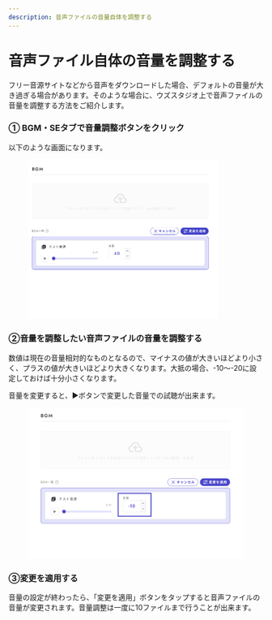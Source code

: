 ```yaml
---
description: 音声ファイルの音量自体を調整する
---
```


# 音声ファイル自体の音量を調整する

フリー音源サイトなどから音声をダウンロードした場合、デフォルトの音量が大き過ぎる場合があります。そのような場合に、ウズスタジオ上で音声ファイルの音量を調整する方法をご紹介します。



### ① BGM・SEタブで音量調整ボタンをクリック



以下のような画面になります。

<div align="left">

<figure><img src="../.gitbook/assets/スクリーンショット 2024-05-07 19.33.14.png" alt="" width="375"><figcaption></figcaption></figure>

</div>

### ②音量を調整したい音声ファイルの音量を調整する

数値は現在の音量相対的なものとなるので、マイナスの値が大きいほどより小さく、プラスの値が大きいほどより大きくなります。大抵の場合、-10〜-20に設定しておけば十分小さくなります。

音量を変更すると、▶︎ボタンで変更した音量での試聴が出来ます。

<figure><img src="../.gitbook/assets/image (133).png" alt=""><figcaption></figcaption></figure>



### ③変更を適用する

音量の設定が終わったら、「変更を適用」ボタンをタップすると音声ファイルの音量が変更されます。音量調整は一度に10ファイルまで行うことが出来ます。

